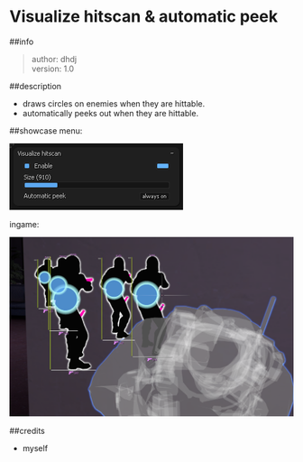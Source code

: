# Visualize hitscan & automatic peek

##info

> author: dhdj\
> version: 1.0

##description

- draws circles on enemies when they are hittable.
- automatically peeks out when they are hittable.

##showcase
menu:

![img_1.png](img_1.png)

ingame:

![img.png](img.png)

##credits
- myself